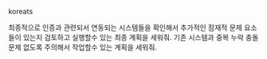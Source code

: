 koreats

최종적으로 인증과 관련되서 연동되는 시스템들을 확인해서 추가적인 잠재적 문제 요소들이 있는지 검토하고 실행할수 있는 최종 계획을 세워줘. 기존 시스템과 중복 누락 충돌 문제 없도록 주의해서 작업할수 있는 계획을 세워줘.
